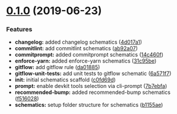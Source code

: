 # [0.1.0](https://github.com/nongrata081/devkit/compare/c0fd69d...v0.1.0) (2019-06-23)


### Features

* **changelog:** added changelog schematics ([4d017a1](https://github.com/nongrata081/devkit/commit/4d017a1))
* **commitlint:** add commitlint schematics ([ab92a07](https://github.com/nongrata081/devkit/commit/ab92a07))
* **commitprompt:** added commitprompt schematics ([14c460f](https://github.com/nongrata081/devkit/commit/14c460f))
* **enforce-yarn:** added enforce-yarn schematics ([31c95be](https://github.com/nongrata081/devkit/commit/31c95be))
* **gitflow:** add gitflow rule ([da01885](https://github.com/nongrata081/devkit/commit/da01885))
* **gitflow-unit-tests:** add unit tests to gitflow schematic ([6a571f7](https://github.com/nongrata081/devkit/commit/6a571f7))
* **init:** initial schematics scaffold ([c0fd69d](https://github.com/nongrata081/devkit/commit/c0fd69d))
* **prompt:** enable devkit tools selection via cli-prompt ([7b7ebfa](https://github.com/nongrata081/devkit/commit/7b7ebfa))
* **recommended-bump:** added recommended-bump schematics ([f516028](https://github.com/nongrata081/devkit/commit/f516028))
* **schematics:** setup folder structure for schematics ([b1155ae](https://github.com/nongrata081/devkit/commit/b1155ae))



